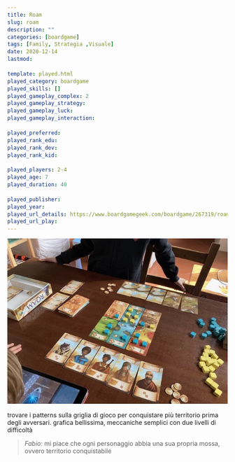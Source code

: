 ```yaml
---
title: Roam
slug: roam
description: ""
categories: [boardgame]
tags: [Family, Strategia ,Visuale]
date: 2020-12-14
lastmod: 

template: played.html
played_category: boardgame
played_skills: []
played_gameplay_complex: 2
played_gameplay_strategy: 
played_gameplay_luck: 
played_gameplay_interaction: 

played_preferred: 
played_rank_edu: 
played_rank_dev: 
played_rank_kid: 

played_players: 2-4
played_age: 7
played_duration: 40

played_publisher: 
played_year: 
played_url_details: https://www.boardgamegeek.com/boardgame/267319/roam
played_url_play: 
---
```


![](img/roam.webp)

trovare i patterns sulla griglia di gioco per conquistare più territorio prima degli avversari.
grafica bellissima, meccaniche semplici con due livelli di difficoltà

> *Fabio:*
> mi piace che ogni personaggio abbia una sua propria mossa, ovvero territorio conquistabile

